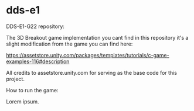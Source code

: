 # dds-e1

DDS-E1-G22 repository:

The 3D Breakout game implementation you cant find in this repository
it's a slight modification from the game you can find here:

https://assetstore.unity.com/packages/templates/tutorials/c-game-examples-116#description

All credits to assetstore.unity.com for serving as the base code for this project.

How to run the game:

Lorem ipsum.